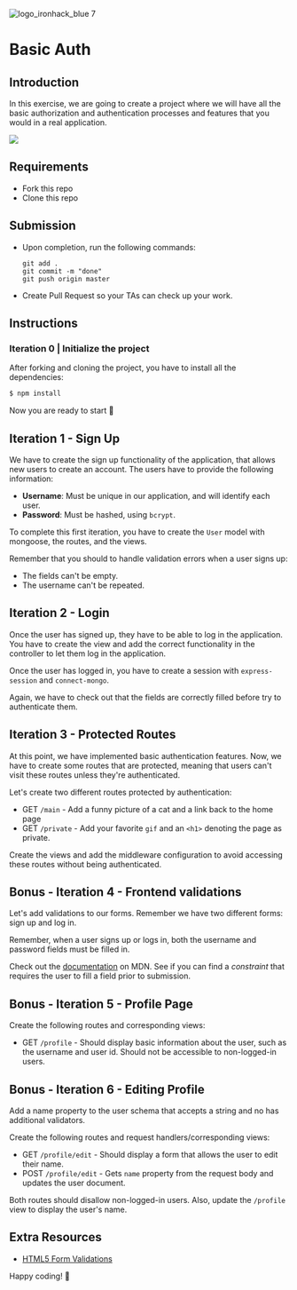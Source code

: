 ![logo_ironhack_blue 7](https://user-images.githubusercontent.com/23629340/40541063-a07a0a8a-601a-11e8-91b5-2f13e4e6b441.png)

# Basic Auth

## Introduction

In this exercise, we are going to create a project where we will have all the basic authorization and authentication processes and features that you would in a real application.

![](https://s3-eu-west-1.amazonaws.com/ih-materials/uploads/upload_044a7b23c9b4cf082e1c4fadcd12d308.png)

## Requirements

- Fork this repo
- Clone this repo

## Submission

- Upon completion, run the following commands:

  ```
  git add .
  git commit -m "done"
  git push origin master
  ```

- Create Pull Request so your TAs can check up your work.

## Instructions

### Iteration 0 | Initialize the project

After forking and cloning the project, you have to install all the dependencies:

```sh
$ npm install
```

Now you are ready to start 🚀

## Iteration 1 - Sign Up

We have to create the sign up functionality of the application, that allows new users to create an account. The users have to provide the following information:

- **Username**: Must be unique in our application, and will identify each user.
- **Password**: Must be hashed, using `bcrypt`.

To complete this first iteration, you have to create the `User` model with mongoose, the routes, and the views.

Remember that you should to handle validation errors when a user signs up:

- The fields can't be empty.
- The username can't be repeated.

## Iteration 2 - Login

Once the user has signed up, they have to be able to log in the application. You have to create the view and add the correct functionality in the controller to let them log in the application.

Once the user has logged in, you have to create a session with `express-session` and `connect-mongo`.

Again, we have to check out that the fields are correctly filled before try to authenticate them.

## Iteration 3 - Protected Routes

At this point, we have implemented basic authentication features. Now, we have to create some routes that are protected, meaning that users can't visit these routes unless they're authenticated.

Let's create two different routes protected by authentication:

- GET `/main` - Add a funny picture of a cat and a link back to the home page
- GET `/private` - Add your favorite `gif` and an `<h1>` denoting the page as private.

Create the views and add the middleware configuration to avoid accessing these routes without being authenticated.

## Bonus - Iteration 4 - Frontend validations

Let's add validations to our forms. Remember we have two different forms: sign up and log in.

Remember, when a user signs up or logs in, both the username and password fields must be filled in.

Check out the [documentation](https://developer.mozilla.org/en-US/docs/Learn/HTML/Forms/Data_form_validation) on MDN. See if you can find a _constraint_ that requires the user to fill a field prior to submission.

## Bonus - Iteration 5 - Profile Page

Create the following routes and corresponding views:

- GET `/profile` - Should display basic information about the user, such as the username and user id. Should not be accessible to non-logged-in users.

## Bonus - Iteration 6 - Editing Profile

Add a name property to the user schema that accepts a string and no has additional validators.

Create the following routes and request handlers/corresponding views:

- GET `/profile/edit` - Should display a form that allows the user to edit their name.
- POST `/profile/edit` - Gets `name` property from the request body and updates the user document.

Both routes should disallow non-logged-in users. Also, update the `/profile` view to display the user's name.

## Extra Resources

- [HTML5 Form Validations](http://www.the-art-of-web.com/html/html5-form-validation/)

Happy coding! 💙
